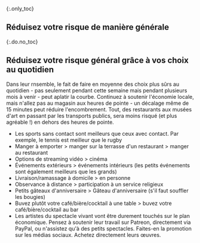 {:.only_toc}
## Réduisez votre risque de manière générale

{:.do.no_toc}
## Réduisez votre risque général grâce à vos choix au quotidien

Dans leur rnsemble, le fait de faire en moyenne des choix plus sûrs au quotidien  - pas seulement pendant cette semaine mais pendant plusieurs mois à venir - peut aplatir la courbe. Continuez à soutenir l'économie locale, mais n'allez pas au magasin aux heures de pointe - un décalage même de 15 minutes peut réduire l'encombrement. Tout, des restaurants aux musées d'art en passant par les transports publics, sera moins risqué (et plus agréable !) en dehors des heures de pointe.

- Les sports sans contact sont meilleurs que ceux avec contact. Par exemple, le tennis est meilleur que le rugby
- Manger à emporter \> manger sur la terrasse d'un restaurant \> manger au restaurant
- Options de streaming vidéo \> cinéma
- Événements extérieurs \> événements intérieurs (les petits événements sont également meilleurs que les grands)
- Livraison/ramassage à domicile \> en personne
- Observance à distance \> participation à un service religieux
- Petits gâteaux d'anniversaire \> Gâteau d'anniversaire (s'il faut souffler les bougies)
- Buvez plutôt votre café/bière/cocktail à une table \> buvez votre café/bière/cocktail au bar
- Les artistes du spectacle vivant vont être durement touchés sur le plan économique. Pensez à soutenir leur travail sur Patreon, directement via PayPal, ou n'assistez qu'à des petits spectacles. Faites-en la promotion sur les médias sociaux. Achetez directement leurs œuvres.
